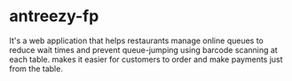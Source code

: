 # antreezy-fp

It's a web application that helps restaurants manage online queues to reduce wait times and prevent queue-jumping using barcode scanning at each table. makes it easier for customers to order and make payments just from the table.

